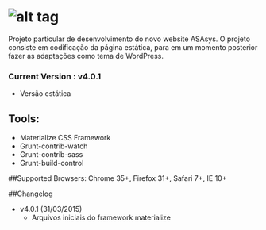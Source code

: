 ![alt tag](http://asasys.com.br/uploads/asasys-logotipo-branco.png)
===========

Projeto particular de desenvolvimento do novo website ASAsys. O projeto consiste em codificação da página estática, para em um momento posterior fazer as adaptações como tema de WordPress.

### Current Version : v4.0.1
- Versão estática

## Tools:
- Materialize CSS Framework
- Grunt-contrib-watch
- Grunt-contrib-sass
- Grunt-build-control

##Supported Browsers:
Chrome 35+, Firefox 31+, Safari 7+, IE 10+

##Changelog

- v4.0.1 (31/03/2015)
  - Arquivos iniciais do framework materialize

